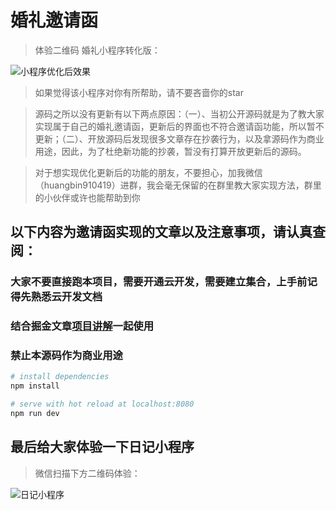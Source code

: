 # 婚礼邀请函

> 体验二维码
婚礼小程序转化版：

![小程序优化后效果](https://images.gitee.com/uploads/images/2019/1106/161213_885f9c67_1937666.png "pic_010.png")


> 如果觉得该小程序对你有所帮助，请不要吝啬你的star

> 源码之所以没有更新有以下两点原因：（一）、当初公开源码就是为了教大家实现属于自己的婚礼邀请函，更新后的界面也不符合邀请函功能，所以暂不更新；（二）、开放源码后发现很多文章存在抄袭行为，以及拿源码作为商业用途，因此，为了杜绝新功能的抄袭，暂没有打算开放更新后的源码。

> 对于想实现优化更新后的功能的朋友，不要担心，加我微信（huangbin910419）进群，我会毫无保留的在群里教大家实现方法，群里的小伙伴或许也能帮助到你

## 以下内容为邀请函实现的文章以及注意事项，请认真查阅：

### 大家不要直接跑本项目，需要开通云开发，需要建立集合，上手前记得先熟悉云开发文档
### 结合掘金文章[项目讲解](https://juejin.im/post/5c341e1d6fb9a049f66c4876#heading-5)一起使用
### 禁止本源码作为商业用途

``` bash
# install dependencies
npm install

# serve with hot reload at localhost:8080
npm run dev
```

## 最后给大家体验一下日记小程序
> 微信扫描下方二维码体验：

![日记小程序](https://images.gitee.com/uploads/images/2019/1106/161339_19293632_1937666.jpeg "1570776962(1).jpg")
